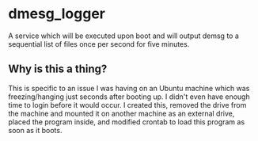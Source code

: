 # dmesg_logger
A service which will be executed upon boot and will output demsg to a sequential list of files once per second for five minutes.

## Why is this a thing?
This is specific to an issue I was having on an Ubuntu machine which was freezing/hanging just seconds after booting up. I didn't even have enough time to login before it would occur. I created this, removed the drive from the machine and mounted it on another machine as an external drive, placed the program inside, and modified crontab to load this program as soon as it boots.
